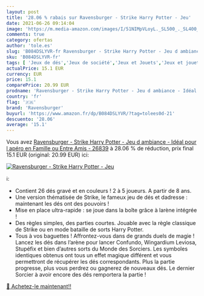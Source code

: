 ```yaml
---
layout: post
title: '28.06 % rabais sur Ravensburger - Strike Harry Potter - Jeu'
date: 2021-06-26 09:14:04
image: 'https://m.media-amazon.com/images/I/51NIMpVLoyL._SL500_._SL400_.jpg'
comments: true
category: ofertas
author: 'tole.es'
slug: 'B084DSLYVR-fr Ravensburger - Strike Harry Potter - Jeu d ambiance -...'
sku: 'B084DSLYVR-fr'
tags: [ 'Jeux de dés','Jeux de société','Jeux et Jouets','Jeux et jouets','ravensburger', ]
actualPrice: 15.1 EUR
currency: EUR
price: 15.1
comparePrice: 20.99 EUR
prodname: 'Ravensburger - Strike Harry Potter - Jeu d ambiance - Idéal pour l apéro en Famille ou Entre Amis - 26839'
country: 'fr'
flag: '🇫🇷'
brand: 'Ravensburger'
buyurl: 'https://www.amazon.fr/dp/B084DSLYVR/?tag=tolees0d-21'
descuento: '28.06'
average: '15.1'
---
```


Vous avez [Ravensburger - Strike Harry Potter - Jeu d ambiance - Idéal pour l apéro en Famille ou Entre Amis - 26839](https://www.amazon.fr/dp/B084DSLYVR/?tag=tolees0d-21)  à  28.06 % de réduction, prix final  15.1 EUR (original: 20.99 EUR) ici:

[![Ravensburger - Strike Harry Potter - Jeu](https://m.media-amazon.com/images/I/51NIMpVLoyL._SL500_._SL400_.jpg)](https://www.amazon.fr/dp/B084DSLYVR/?tag=tolees0d-21)

ℹ️:

- Contient 26 dés gravé et en couleurs ! 2 à 5 joueurs. A partir de 8 ans.
- Une version thématisée de Strike, le fameux jeu de dés et dadresse : maintenant les dés ont des pouvoirs !
- Mise en place ultra-rapide : se joue dans la boîte grâce à larène intégrée !
- Des règles simples, des parties courtes. Jouable avec la règle classique de Strike ou en mode bataille de sorts Harry Potter.
- Tous à vos baguettes ! Affrontez-vous dans de grands duels de magie ! Lancez les dés dans l’arène pour lancer Confundo, Wingardium Leviosa, Stupéfix et bien d’autres sorts du Monde des Sorciers. Les symboles identiques obtenus ont tous un effet magique différent et vous permettront de récupérer les dés correspondants. Plus la partie progresse, plus vous perdrez ou gagnerez de nouveaux dés. Le dernier Sorcier à avoir encore des dés remportera la partie !

[🛒 Achetez-le maintenant!!](https://www.amazon.fr/dp/B084DSLYVR/?tag=tolees0d-21)
